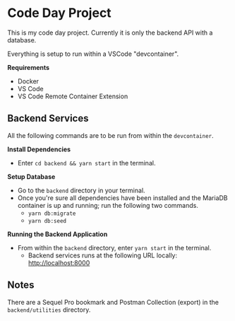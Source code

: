 Code Day Project
================

This is my code day project. Currently it is only the backend API with a database.

Everything is setup to run within a VSCode "devcontainer".

**Requirements**
* Docker
* VS Code
* VS Code Remote Container Extension

Backend Services
----------------
All the following commands are to be run from within the `devcontainer`.

**Install Dependencies**
* Enter `cd backend && yarn start` in the terminal.

**Setup Database**
* Go to the `backend` directory in your terminal.
* Once you're sure all dependencies have been installed and the MariaDB container is up and running; run the following two commands.
  * `yarn db:migrate`
  * `yarn db:seed`

**Running the Backend Application**
* From within the `backend` directory, enter `yarn start` in the terminal.
  * Backend services runs at the following URL locally: [http://localhost:8000
](http://localhost:8000)

Notes
-----
There are a Sequel Pro bookmark and Postman Collection (export) in the `backend/utilities` directory.
